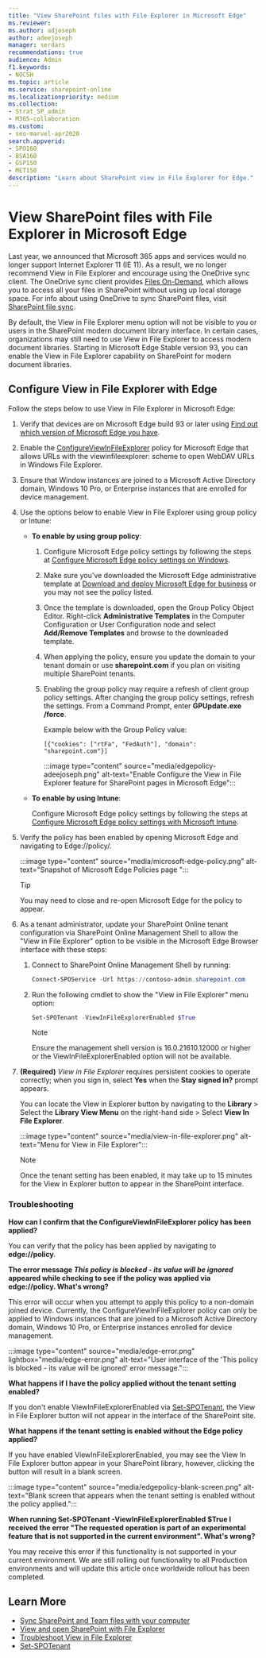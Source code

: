 ```yaml
---
title: "View SharePoint files with File Explorer in Microsoft Edge"
ms.reviewer:
ms.author: adjoseph
author: adeejoseph
manager: serdars
recommendations: true
audience: Admin
f1.keywords:
- NOCSH
ms.topic: article
ms.service: sharepoint-online
ms.localizationpriority: medium
ms.collection:
- Strat_SP_admin
- M365-collaboration
ms.custom:
- seo-marvel-apr2020
search.appverid:
- SPO160
- BSA160
- GSP150
- MET150
description: "Learn about SharePoint view in File Explorer for Edge."
---
```


# View SharePoint files with File Explorer in Microsoft Edge

Last year, we announced that Microsoft 365 apps and services would no longer support Internet Explorer 11 (IE 11). As a result, we no longer recommend View in File Explorer and encourage using the OneDrive sync client. The OneDrive sync client provides [Files On-Demand](https://support.office.com/article/0e6860d3-d9f3-4971-b321-7092438fb38e), which allows you to access all your files in SharePoint without using up local storage space. For info about using OneDrive to sync SharePoint files, visit [SharePoint file sync](sharepoint-sync.md).

By default, the View in File Explorer menu option will not be visible to you or users in the SharePoint modern document library interface. In certain cases, organizations may still need to use View in File Explorer to access modern document libraries. Starting in Microsoft Edge Stable version 93, you can enable the View in File Explorer capability on SharePoint for modern document libraries.

## Configure View in File Explorer with Edge

Follow the steps below to use View in File Explorer in Microsoft Edge:

1. Verify that devices are on Microsoft Edge build 93 or later using [Find out which version of Microsoft Edge you have](https://support.microsoft.com/en-us/microsoft-edge/find-out-which-version-of-microsoft-edge-you-have-c726bee8-c42e-e472-e954-4cf5123497eb).

2. Enable the [ConfigureViewInFileExplorer](/deployedge/microsoft-edge-policies#configureviewinfileexplorer) policy for Microsoft Edge that allows URLs with the viewinfileexplorer: scheme to open WebDAV URLs in Windows File Explorer.

3. Ensure that Window instances are joined to a Microsoft Active Directory domain, Windows 10 Pro, or Enterprise instances that are enrolled for device management.

4. Use the options below to enable View in File Explorer using group policy or Intune:

   - **To enable by using group policy**:

     1. Configure Microsoft Edge policy settings by following the steps at [Configure Microsoft Edge policy settings on Windows](/deployedge/configure-microsoft-edge).

     2. Make sure you've downloaded the Microsoft Edge administrative template at [Download and deploy Microsoft Edge for business](https://www.microsoft.com/edge/business/download) or you may not see the policy listed.

     3. Once the template is downloaded, open the Group Policy Object Editor. Right-click **Administrative Templates** in the Computer Configuration or User Configuration node and select **Add/Remove Templates** and browse to the downloaded template.

     4. When applying the policy, ensure you update the domain to your tenant domain or use **sharepoint.com** if you plan on visiting multiple SharePoint tenants.

     5. Enabling the group policy may require a refresh of client group policy settings. After changing the group policy settings, refresh the settings. From a Command Prompt, enter **GPUpdate.exe /force**.

        Example below with the Group Policy value:

        `[{"cookies": ["rtFa", "FedAuth"], "domain": "sharepoint.com"}]`

        :::image type="content" source="media/edgepolicy-adeejoseph.png" alt-text="Enable Configure the View in File Explorer feature for SharePoint pages in Microsoft Edge":::

   - **To enable by using Intune**:

     Configure Microsoft Edge policy settings by following the steps at [Configure Microsoft Edge policy settings with Microsoft Intune](/deployedge/configure-edge-with-intune).

5. Verify the policy has been enabled by opening Microsoft Edge and navigating to Edge://policy/.

    :::image type="content" source="media/microsoft-edge-policy.png" alt-text="Snapshot of Microsoft Edge Policies page ":::

    > [!TIP]
    > You may need to close and re-open Microsoft Edge for the policy to appear.

6. As a tenant administrator, update your SharePoint Online tenant configuration via SharePoint Online Management Shell to allow the "View in File Explorer" option to be visible in the Microsoft Edge Browser interface with these steps:

    1. Connect to SharePoint Online Management Shell by running:

        ```PowerShell
        Connect-SPOService -Url https://contoso-admin.sharepoint.com
        ```

    1. Run the following cmdlet to show the "View in File Explorer" menu option:

        ```PowerShell
        Set-SPOTenant -ViewInFileExplorerEnabled $True
        ```

        > [!NOTE]
        > Ensure the management shell version is 16.0.21610.12000 or higher or the ViewInFileExplorerEnabled option will not be available.

7. **(Required)** _View in File Explorer_ requires persistent cookies to operate correctly; when you sign in, select **Yes** when the **Stay signed in?** prompt appears.

    You can locate the View in Explorer button by navigating to the **Library** >  Select the **Library View Menu** on the right-hand side > Select **View In File Explorer**.

    :::image type="content" source="media/view-in-file-explorer.png" alt-text="Menu for View in File Explorer":::

    > [!NOTE]
    > Once the tenant setting has been enabled, it may take up to 15 minutes for the View in Explorer button to appear in the SharePoint interface.

### Troubleshooting

**How can I confirm that the ConfigureViewInFileExplorer policy has been applied?**

You can verify that the policy has been applied by navigating to **edge://policy**.

**The error message _This policy is blocked - its value will be ignored_ appeared while checking to see if the policy was applied via edge://policy. What's wrong?**

This error will occur when you attempt to apply this policy to a non-domain joined device. Currently, the ConfigureViewInFileExplorer policy can only be applied to Windows instances that are joined to a Microsoft Active Directory domain, Windows 10 Pro, or Enterprise instances enrolled for device management.

:::image type="content" source="media/edge-error.png" lightbox="media/edge-error.png" alt-text="User interface of the 'This policy is blocked - its value will be ignored' error message.":::

**What happens if I have the policy applied without the tenant setting enabled?**

If you don't enable ViewInFileExplorerEnabled via [Set-SPOTenant](/powershell/module/sharepoint-online/set-spotenant?view=sharepoint-ps&preserve-view=true), the View in File Explorer button will not appear in the interface of the SharePoint site.

**What happens if the tenant setting is enabled without the Edge policy applied?**

If you have enabled ViewInFileExplorerEnabled, you may see the View In File Explorer button appear in your SharePoint library, however, clicking the button will result in a blank screen.

:::image type="content" source="media/edgepolicy-blank-screen.png" alt-text="Blank screen that appears when the tenant setting is enabled without the policy applied.":::

**When running Set-SPOTenant -ViewInFileExplorerEnabled $True I received the error "The requested operation is part of an experimental feature that is not supported in the current environment". What's wrong?**

You may receive this error if this functionality is not supported in your current environment. We are still rolling out functionality to all Production environments and will update this article once worldwide rollout has been completed.

## Learn More

- [Sync SharePoint and Team files with your computer](https://support.microsoft.com/office/sync-sharepoint-and-teams-files-with-your-computer-6de9ede8-5b6e-4503-80b2-6190f3354a88)
- [View and open SharePoint with File Explorer](https://support.microsoft.com/office/view-and-open-sharepoint-files-with-file-explorer-66b574bb-08b4-46b6-a6a0-435fd98194cc)
- [Troubleshoot View in File Explorer](/sharepoint/troubleshoot/lists-and-libraries/troubleshoot-issues-using-open-with-explorer)
- [Set-SPOTenant](/powershell/module/sharepoint-online/set-spotenant?view=sharepoint-ps&preserve-view=true)

